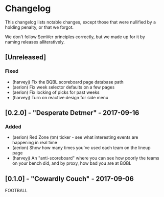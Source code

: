 # Changelog

This changelog lists notable changes, except those that were nullified by a
holding penalty, or that we forgot.

We don't follow SemVer principles correctly, but we made up for it by naming
releases alliteratively.

## [Unreleased]

### Fixed
- (harveyj) Fix the BQBL scoreboard page database path
- (aerion) Fix week selector defaults on a few pages
- (aerion) Fix locking of picks for past weeks
- (harveyj) Turn on reactive design for side menu

## [0.2.0] - "Desperate Detmer" - 2017-09-16

### Added
- (aerion) Red Zone (tm) ticker - see what interesting events are happening in
  real time
- (aerion) Show how many times you've used each team on the lineup page
- (harveyj) An "anti-scoreboard" where you can see how poorly the teams on your
  bench did, and by proxy, how bad you are at BQBL

## [0.1.0] - "Cowardly Couch" - 2017-09-06

FOOTBALL
